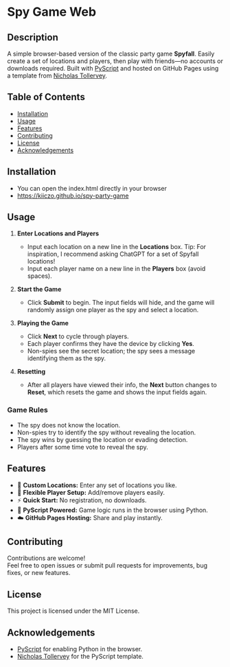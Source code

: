 # Spy Game Web

## Description

A simple browser-based version of the classic party game **Spyfall**. Easily create a set of locations and players, then play with friends—no accounts or downloads required. Built with [PyScript](https://pyscript.net/) and hosted on GitHub Pages using a template from [Nicholas Tollervey](https://github.com/ntoll).

## Table of Contents

- [Installation](#installation)
- [Usage](#usage)
- [Features](#features)
- [Contributing](#contributing)
- [License](#license)
- [Acknowledgements](#acknowledgements)

## Installation

   - You can open the index.html directly in your browser
   - https://kiiczo.github.io/spy-party-game

## Usage

1. **Enter Locations and Players**  
   - Input each location on a new line in the **Locations** box. Tip: For inspiration, I recommend asking ChatGPT for a set of Spyfall locations!
   - Input each player name on a new line in the **Players** box (avoid spaces).

2. **Start the Game**  
   - Click **Submit** to begin. The input fields will hide, and the game will randomly assign one player as the spy and select a location.

3. **Playing the Game**  
   - Click **Next** to cycle through players.  
   - Each player confirms they have the device by clicking **Yes**.  
   - Non-spies see the secret location; the spy sees a message identifying them as the spy.

4. **Resetting**  
   - After all players have viewed their info, the **Next** button changes to **Reset**, which resets the game and shows the input fields again.

### Game Rules

- The spy does not know the location.
- Non-spies try to identify the spy without revealing the location.
- The spy wins by guessing the location or evading detection.
- Players after some time vote to reveal the spy.

## Features

- 🎲 **Custom Locations:** Enter any set of locations you like.
- 👥 **Flexible Player Setup:** Add/remove players easily.
- ⚡ **Quick Start:** No registration, no downloads.
- 🐍 **PyScript Powered:** Game logic runs in the browser using Python.
- ☁️ **GitHub Pages Hosting:** Share and play instantly.

## Contributing

Contributions are welcome!  
Feel free to open issues or submit pull requests for improvements, bug fixes, or new features.

## License

This project is licensed under the MIT License.

## Acknowledgements

- [PyScript](https://pyscript.net/) for enabling Python in the browser.
- [Nicholas Tollervey](https://github.com/ntoll) for the PyScript template.
